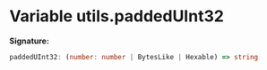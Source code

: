 
# Variable utils.paddedUInt32

<b>Signature:</b>

```typescript
paddedUInt32: (number: number | BytesLike | Hexable) => string
```
